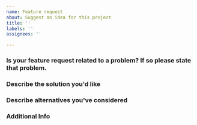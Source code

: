 ```yaml
---
name: Feature request
about: Suggest an idea for this project
title: ''
labels: ''
assignees: ''

---
```


### **Is your feature request related to a problem? If so please state that problem.**

### **Describe the solution you'd like**

### **Describe alternatives you've considered**

### **Additional Info**
